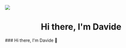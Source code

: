 <style>
  h1 {text-align: center;}
</style>

<img src="https://i.imgur.com/VlFqCk6.png"/>

<main>
  <h1>Hi there, I'm Davide</h1>
</main>
### Hi there, I'm Davide 👋

<!--
**DavideGioia/davidegioia** is a ✨ _special_ ✨ repository because its `README.md` (this file) appears on your GitHub profile.

Here are some ideas to get you started:

- 🔭 I’m currently working on ...
- 🌱 I’m currently learning ...
- 👯 I’m looking to collaborate on ...
- 🤔 I’m looking for help with ...
- 💬 Ask me about ...
- 📫 How to reach me: ...
- 😄 Pronouns: ...
- ⚡ Fun fact: ...
-->

